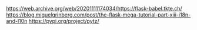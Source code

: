 https://web.archive.org/web/20201111174034/https://flask-babel.tkte.ch/
https://blog.miguelgrinberg.com/post/the-flask-mega-tutorial-part-xiii-i18n-and-l10n
https://pypi.org/project/pytz/
